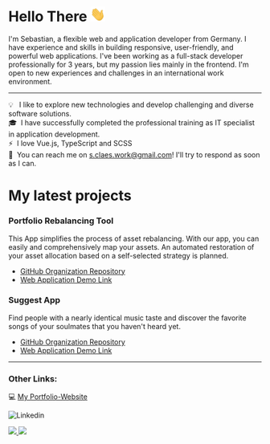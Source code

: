<h1>Hello There <img src="https://github.com/ABSphreak/ABSphreak/blob/master/gifs/Hi.gif" width="30px"></h1>

I'm Sebastian, a flexible web and application developer from Germany. I have experience and skills in building responsive, user-friendly, and powerful web applications. I've been working as a full-stack developer professionally for 3 years, but my passion lies mainly in the frontend. I'm open to new experiences and challenges in an international work environment.

_____________

💡 &nbsp; I like to explore new technologies and develop challenging and diverse software solutions.\
🎓 &nbsp;I have successfully completed the professional training as IT specialist in application development. \
:zap: &nbsp;I love Vue.js, TypeScript and SCSS\
:e-mail: &nbsp;You can reach me on s.claes.work@gmail.com! I'll try to respond as soon as I can.

# My latest projects

### Portfolio Rebalancing Tool

This App simplifies the process of asset rebalancing. With our app, you can easily and comprehensively map your assets. An automated restoration of your asset allocation based on a self-selected strategy is planned.

- [GitHub Organization Repository](https://github.com/Asset-Rebalancing-Tool/AssetRebalancingTool)
- [Web Application Demo Link](https://portfolio-rebalancer.com/)

### Suggest App

Find people with a nearly identical music taste and discover the favorite songs of your soulmates that you haven't heard yet.

- [GitHub Organization Repository](https://github.com/Suggest-App/SuggestApp)
- [Web Application Demo Link](https://suggest-app.com/)

_____________

### Other Links:

:computer: [My Portfolio-Website](https://portfolio.claes-work.de/)

![Linkedin](https://img.shields.io/badge/LinkedIn-0077B5?style=for-the-badge&logo=linkedin&logoColor=white)

<p>
<a href="https://github.com/claes-work">
  <img height="150em" src="https://github-readme-stats-eight-theta.vercel.app/api?username=claes-work&show_icons=true&theme=algolia&include_all_commits=true&count_private=true"/>
  <img height="150em" src="https://github-readme-stats-eight-theta.vercel.app/api/top-langs/?username=claes-work&layout=compact&langs_count=8&theme=algolia"/>
</a>
</p>
